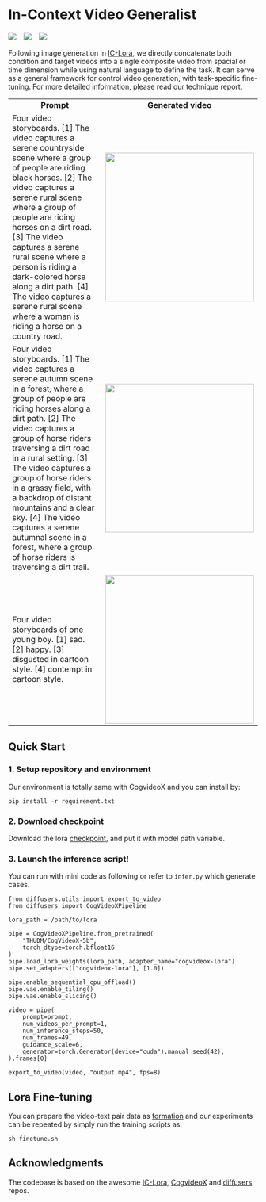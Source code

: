 # In-Context Video Generalist 


<div align="left">
    <a href="https://huggingface.co/feizhengcong/Incontext-Video"><img src="https://img.shields.io/static/v1?label=Models&message=HuggingFace&color=red"></a> &ensp;
    <a href="https://huggingface.co/datasets/feizhengcong/Incontext-Video"><img src="https://img.shields.io/static/v1?label=Dataset&message=HuggingFace&color=blue"></a> &ensp;
    <a href="https://huggingface.co/feizhengcong/Incontext-Video"><img src="https://img.shields.io/static/v1?label=Demo&message=HuggingFace&color=green"></a> &ensp;
</div>


Following image generation in [IC-Lora](https://github.com/ali-vilab/In-Context-LoRA), we directly concatenate both condition and target videos into a single composite video from spacial or time dimension while using natural language to define the task.
It can serve as a general framework for control video generation, with task-specific fine-tuning. 
For more detailed information, please read our technique report. 



<table class="center">
    <tr style="font-weight: bolder;text-align:center;">
        <td>Prompt</td>
        <td>Generated video</td>
    </tr>
    <tr>
      <td>
	Four video storyboards.  [1] The video captures a serene countryside scene where a group of people are riding black horses. [2] The video captures a serene rural scene where a group of people are riding horses on a dirt road. [3] The video captures a serene rural scene where a person is riding a dark-colored horse along a dirt path. [4] The video captures a serene rural scene where a woman is riding a horse on a country road. 
	  </td>
	  <td>
     		<image src=cases/2.gif width="300">
	  </td>
  	</tr>
                <tr>
      <td>
	    Four video storyboards.  [1] The video captures a serene autumn scene in a forest, where a group of people are riding horses along a dirt path. [2] The video captures a group of horse riders traversing a dirt road in a rural setting. [3] The video captures a group of horse riders in a grassy field, with a backdrop of distant mountains and a clear sky. [4] The video captures a serene autumnal scene in a forest, where a group of horse riders is traversing a dirt trail. 
	  </td>
	  <td>
     		<image src=cases/1.gif width="300">
	  </td>
  	</tr>
  	<tr>
      <td>
	    Four video storyboards of one young boy.  [1] sad. [2] happy. [3] disgusted in cartoon style. [4] contempt in cartoon style.
	  </td>
	  <td>
     		<image src=cases/0.gif width="300">
	  </td>
  	</tr>
</table >

## Quick Start

### 1. Setup repository and environment 

Our environment is totally same with CogvideoX and you can install by: 

```
pip install -r requirement.txt
```

### 2. Download checkpoint
Download the lora [checkpoint](https://huggingface.co/feizhengcong/Incontext-Video), and put it with model path variable. 

### 3. Launch the inference script! 
You can run with mini code as following or refer to `infer.py` which generate cases. 

```
from diffusers.utils import export_to_video
from diffusers import CogVideoXPipeline 

lora_path = /path/to/lora

pipe = CogVideoXPipeline.from_pretrained(
    "THUDM/CogVideoX-5b",
    torch_dtype=torch.bfloat16
)
pipe.load_lora_weights(lora_path, adapter_name="cogvideox-lora")
pipe.set_adapters(["cogvideox-lora"], [1.0]) 

pipe.enable_sequential_cpu_offload()
pipe.vae.enable_tiling()
pipe.vae.enable_slicing()

video = pipe(
    prompt=prompt,
    num_videos_per_prompt=1,
    num_inference_steps=50,
    num_frames=49,
    guidance_scale=6,
    generator=torch.Generator(device="cuda").manual_seed(42),
).frames[0]

export_to_video(video, "output.mp4", fps=8)
```

## Lora Fine-tuning 

You can prepare the video-text pair data as [formation](https://github.com/feizc/In-Context-Video-Generalist/blob/main/training/dataset.py) and our experiments can be repeated by simply run the training scripts as:

```
sh finetune.sh 
```

## Acknowledgments 

The codebase is based on the awesome [IC-Lora](https://github.com/ali-vilab/In-Context-LoRA), [CogvideoX](https://github.com/THUDM/CogVideo) and [diffusers](https://github.com/huggingface/diffusers/blob/main/src/diffusers/pipelines/cogvideo/pipeline_cogvideox.py) repos.











